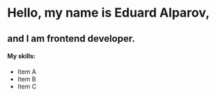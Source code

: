 # Hello, my name is Eduard Alparov, 

## and I am frontend developer.

#### My skills:

- Item A
- Item B
- Item C
